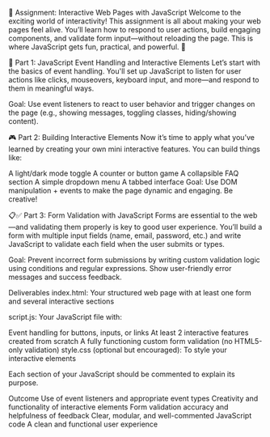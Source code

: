 🧠 Assignment: Interactive Web Pages with JavaScript
Welcome to the exciting world of interactivity! This assignment is all about making your web pages feel alive. You’ll learn how to respond to user actions, build engaging components, and validate form input—without reloading the page. This is where JavaScript gets fun, practical, and powerful. 🚀

🎉 Part 1: JavaScript Event Handling and Interactive Elements
Let’s start with the basics of event handling. You'll set up JavaScript to listen for user actions like clicks, mouseovers, keyboard input, and more—and respond to them in meaningful ways.

Goal: Use event listeners to react to user behavior and trigger changes on the page (e.g., showing messages, toggling classes, hiding/showing content).

🎮 Part 2: Building Interactive Elements
Now it’s time to apply what you’ve learned by creating your own mini interactive features. You can build things like:

A light/dark mode toggle
A counter or button game
A collapsible FAQ section
A simple dropdown menu
A tabbed interface
Goal: Use DOM manipulation + events to make the page dynamic and engaging. Be creative!

📋✅ Part 3: Form Validation with JavaScript
Forms are essential to the web—and validating them properly is key to good user experience. You’ll build a form with multiple input fields (name, email, password, etc.) and write JavaScript to validate each field when the user submits or types.

Goal: Prevent incorrect form submissions by writing custom validation logic using conditions and regular expressions. Show user-friendly error messages and success feedback.

Deliverables
index.html: Your structured web page with at least one form and several interactive sections

script.js: Your JavaScript file with:

Event handling for buttons, inputs, or links
At least 2 interactive features created from scratch
A fully functioning custom form validation (no HTML5-only validation)
style.css (optional but encouraged): To style your interactive elements

Each section of your JavaScript should be commented to explain its purpose.

Outcome
Use of event listeners and appropriate event types
Creativity and functionality of interactive elements
Form validation accuracy and helpfulness of feedback
Clear, modular, and well-commented JavaScript code
A clean and functional user experience
